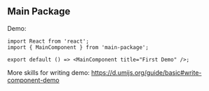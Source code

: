 ## Main Package

Demo:

```tsx
import React from 'react';
import { MainComponent } from 'main-package';

export default () => <MainComponent title="First Demo" />;
```

More skills for writing demo: https://d.umijs.org/guide/basic#write-component-demo

